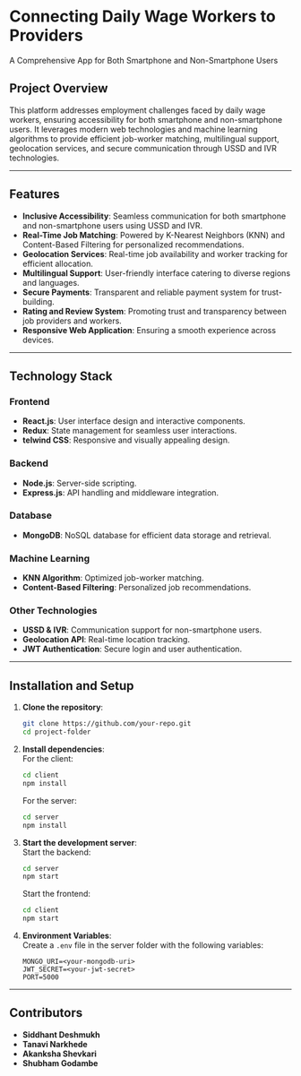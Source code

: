 

# **Connecting Daily Wage Workers to Providers**  
A Comprehensive App for Both Smartphone and Non-Smartphone Users  

## **Project Overview**  
This platform addresses employment challenges faced by daily wage workers, ensuring accessibility for both smartphone and non-smartphone users. It leverages modern web technologies and machine learning algorithms to provide efficient job-worker matching, multilingual support, geolocation services, and secure communication through USSD and IVR technologies.

---

## **Features**  
- **Inclusive Accessibility**: Seamless communication for both smartphone and non-smartphone users using USSD and IVR.  
- **Real-Time Job Matching**: Powered by K-Nearest Neighbors (KNN) and Content-Based Filtering for personalized recommendations.  
- **Geolocation Services**: Real-time job availability and worker tracking for efficient allocation.  
- **Multilingual Support**: User-friendly interface catering to diverse regions and languages.  
- **Secure Payments**: Transparent and reliable payment system for trust-building.  
- **Rating and Review System**: Promoting trust and transparency between job providers and workers.  
- **Responsive Web Application**: Ensuring a smooth experience across devices.  

---

## **Technology Stack**  

### **Frontend**  
- **React.js**: User interface design and interactive components.  
- **Redux**: State management for seamless user interactions.  
- **telwind CSS**: Responsive and visually appealing design.  

### **Backend**  
- **Node.js**: Server-side scripting.  
- **Express.js**: API handling and middleware integration.  

### **Database**  
- **MongoDB**: NoSQL database for efficient data storage and retrieval.  

### **Machine Learning**  
- **KNN Algorithm**: Optimized job-worker matching.  
- **Content-Based Filtering**: Personalized job recommendations.  

### **Other Technologies**  
- **USSD & IVR**: Communication support for non-smartphone users.  
- **Geolocation API**: Real-time location tracking.  
- **JWT Authentication**: Secure login and user authentication.  


---

## **Installation and Setup**  

1. **Clone the repository**:  
   ```bash
   git clone https://github.com/your-repo.git
   cd project-folder
   ```

2. **Install dependencies**:  
   For the client:  
   ```bash
   cd client
   npm install
   ```  
   For the server:  
   ```bash
   cd server
   npm install
   ```

3. **Start the development server**:  
   Start the backend:  
   ```bash
   cd server
   npm start
   ```  
   Start the frontend:  
   ```bash
   cd client
   npm start
   ```

4. **Environment Variables**:  
   Create a `.env` file in the server folder with the following variables:  
   ```plaintext
   MONGO_URI=<your-mongodb-uri>
   JWT_SECRET=<your-jwt-secret>
   PORT=5000
   ```

---

## **Contributors**  
- **Siddhant Deshmukh** 
- **Tanavi Narkhede**   
- **Akanksha Shevkari**  
- **Shubham Godambe**  

